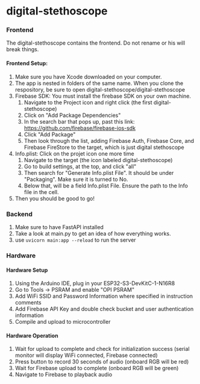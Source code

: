 # digital-stethoscope

### Frontend
The digital-stethoscope contains the frontend. Do not rename or his will break things.
#### Frontend Setup:
1. Make sure you have Xcode downloaded on your computer.
2. The app is nested in folders of the same name. When you clone the respository, be sure to open digital-stethoscope/digital-stethoscope
3. Firebase SDK: You must install the firebase SDK on your own machine.
    1. Navigate to the Project icon and right click (the first digital-stethoscope)
    2. Click on "Add Package Dependencies"
    3. In the search bar that pops up, past this link: https://github.com/firebase/firebase-ios-sdk
    4. Click "Add Package"
    5. Then look through the list, adding Firebase Auth, Firebase Core, and Firebase FireStore to the target, which is just digital stethoscope
4. Info.plist: Click on the projet icon one more time
    1. Navigate to the target (the icon labeled digital-stethoscope)
    2. Go to build settings, at the top, and click "all"
    3. Then search for "Generate Info.plist File". It should be under "Packaging". Make sure it is turned to No.
    4. Below that, will be a field Info.plist File. Ensure the path to the Info file in the cell. 
5. Then you should be good to go!


### Backend
1. Make sure to have FastAPI installed
2. Take a look at main.py to get an idea of how everything works.
3. use ```uvicorn main:app --reload``` to run the server

### Hardware

#### Hardware Setup
1. Using the Arduino IDE, plug in your ESP32-S3-DevKitC-1-N16R8
2. Go to Tools -> PSRAM and enable "OPI PSRAM"
3. Add WiFi SSID and Password Information where specified in instruction comments
4. Add Firebase API Key and double check bucket and user authentication information
5. Compile and upload to microcontroller

#### Hardware Operation
1. Wait for upload to complete and check for initialization success (serial monitor will display WiFi connected, Firebase connected)
2. Press button to record 30 seconds of audio (onboard RGB will be red)
3. Wait for Firebase upload to complete (onboard RGB will be green)
4. Navigate to Firebase to playback audio
